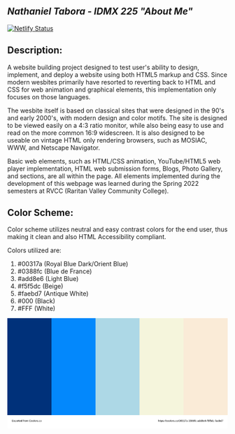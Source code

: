 _Nathaniel Tabora - IDMX 225 "About Me"_ 
---

[![Netlify Status](https://api.netlify.com/api/v1/badges/03cb3ca0-0607-46c6-9e53-a809106e18d6/deploy-status)](https://app.netlify.com/sites/about-me-ntabora/deploys)

**Description**:
---

A website building project designed to test user's ability to design, implement, and deploy a website using both HTML5 markup and CSS. Since modern wesbites primarily have resorted to reverting back to HTML and CSS for web animation and graphical elements, this implementation only focuses on those languages. 

The wesbite itself is based on classical sites that were designed in the 90's and early 2000's, with modern design and color motifs. The site is designed to be viewed easily on a 4:3 ratio monitor, while also being easy to use and read on the more common 16:9 widescreen. It is also designed to be useable on vintage HTML only rendering browsers, such as MOSIAC, WWW, and Netscape Navigator.

Basic web elements, such as HTML/CSS animation, YouTube/HTML5 web player implementation, HTML web submission forms, Blogs, Photo Gallery, and sections, are all within the page. All elements implemented during the development of this webpage was learned during the Spring 2022 semesters at RVCC (Raritan Valley Community College).

**Color Scheme**:
---

Color scheme utilizes neutral and easy contrast colors for the end user, thus making it clean and also HTML Accessibility compliant. 

Colors utilized are:

1. #00317a (Royal Blue Dark/Orient Blue)
3. #0388fc (Blue de France)
4. #add8e6 (Light Blue)
5. #f5f5dc (Beige) 
6. #faebd7 (Antique White)
7. #000 (Black)
8. #FFF (White)

![Color Palette](img/palette.svg)
